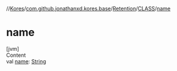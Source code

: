 //[Kores](../../../index.md)/[com.github.jonathanxd.kores.base](../../index.md)/[Retention](../index.md)/[CLASS](index.md)/[name](name.md)



# name  
[jvm]  
Content  
val [name](name.md): [String](https://kotlinlang.org/api/latest/jvm/stdlib/kotlin/-string/index.html)  



